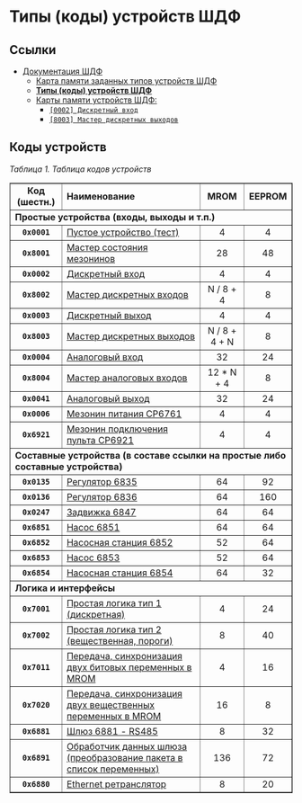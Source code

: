 # Типы (коды) устройств ШДФ

## Ссылки

- [Документация ШДФ](/shdf/)
  - [Карта памяти заданных типов устройств ШДФ](/shdf/devices-map.md)
  - [**Типы (коды) устройств ШДФ**](/shdf/device-types.md)
  - [Карты памяти устройств ШДФ:](/shdf/maps/)
    - [`[0002] Дискретный вход`](/shdf/maps/di%20[0002].md)
    - [`[8003] Мастер дискретных выходов`](/shdf/maps/mdo%20[8003].md)

## Коды устройств

_Таблица 1. Таблица кодов устройств_

<table summary="Таблица кодов устройств" border="1">
    <tbody valign="center" align="center">
        <tr>
            <td><strong>Код (шестн.)</strong></td>
            <td align="left"><strong>Наименование</strong></td>
            <td><strong>MROM</strong></td>
            <td><strong>EEPROM</strong></td>
        </tr>
        <tr>
            <td colspan="4" align="left"><strong>Простые устройства (входы, выходы и т.п.)</strong></td>
        </tr>
        <tr>
            <td><code><strong>0x0001</strong></code></td>
            <td align="left"><a href="/shdf/maps/empty%20[0001].md">Пустое устройство (тест)</a></td>
            <td>4</td>
            <td>4</td>
        </tr>
        <tr>
            <td><code><strong>0x8001</strong></code></td>
            <td align="left"><a href="/shdf/maps/mezo%20master%20[80001].md">Мастер состояния мезонинов</a></td>
            <td>28</td>
            <td>48</td>
        </tr>
        <tr>
            <td><code><strong>0x0002</strong></code></td>
            <td align="left"><a href="/shdf/maps/di%20[0002].md">Дискретный вход</a></td>
            <td>4</td>
            <td>4</td>
        </tr>
        <tr>
            <td><code><strong>0x8002</strong></code></td>
            <td align="left"><a href="/shdf/maps/mdi%20[8002].md">Мастер дискретных входов</a></td>
            <td>N / 8 + 4</td>
            <td>8</td>
        </tr>
        <tr>
            <td><code><strong>0x0003</strong></code></td>
            <td align="left"><a href="/shdf/maps/do%20[0003].md">Дискретный выход</a></td>
            <td>4</td>
            <td>4</td>
        </tr>
        <tr>
            <td><code><strong>0x8003</strong></code></td>
            <td align="left"><a href="/shdf/maps/mdo%20[8003].md">Мастер дискретных выходов</a></td>
            <td>N / 8 + 4 + N</td>
            <td>8</td>
        </tr>
        <tr>
            <td><code><strong>0x0004</strong></code></td>
            <td align="left"><a href="/shdf/maps/ai%20[0004].md">Аналоговый вход</a></td>
            <td>32</td>
            <td>24</td>
        </tr>
        <tr>
            <td><code><strong>0x8004</strong></code></td>
            <td align="left"><a href="maps/mai%20[8004].md">Мастер аналоговых входов</a></td>
            <td>12 * N + 4</td>
            <td>8</td>
        </tr>
        <tr>
            <td><code><strong>0x0041</strong></code></td>
            <td align="left"><a href="/shdf/maps/ao%20[0041].md">Аналоговый выход</a></td>
            <td>32</td>
            <td>24</td>
        </tr>
        <tr>
            <td><code><strong>0x0006</strong></code></td>
            <td align="left"><a href="/shdf/maps/pu%20[0006].md">Мезонин питания СР6761</a></td>
            <td>4</td>
            <td>4</td>
        </tr>
        <tr>
            <td><code><strong>0x6921</strong></code></td>
            <td align="left"><a href="/shdf/maps/rc%20[6921].md">Мезонин подключения пульта СР6921</a></td>
            <td>4</td>
            <td>4</td>
        </tr>
        <tr>
            <td colspan="4" align="left"><strong>Составные устройства (в составе ссылки на простые либо составные устройства)</strong></td>
        </tr>
        <tr>
            <td><code><strong>0x0135</strong></code></td>
            <td align="left"><a href="/shdf/maps/reg%20[0135].md">Регулятор 6835</a></td>
            <td>64</td>
            <td>92</td>
        </tr>
        <tr>
            <td><code><strong>0x0136</strong></code></td>
            <td align="left"><a href="/shdf/maps/reg%20[0136].md">Регулятор 6836</a></td>
            <td>64</td>
            <td>160</td>
        </tr>
        <tr>
            <td><code><strong>0x0247</strong></code></td>
            <td align="left"><a href="/shdf/maps/valve%20[0247].md">Задвижка 6847</a></td>
            <td>64</td>
            <td>64</td>
        </tr>
        <tr>
            <td><code><strong>0x6851</strong></code></td>
            <td align="left"><a href="/shdf/maps/pump%20[6851].md">Насос 6851</a></td>
            <td>64</td>
            <td>64</td>
        </tr>
        <tr>
            <td><code><strong>0x6852</strong></code></td>
            <td align="left"><a href="/shdf/maps/ps%20[6852].md">Насосная станция 6852</a></td>
            <td>52</td>
            <td>64</td>
        </tr>
        <tr>
            <td><code><strong>0x6853</strong></code></td>
            <td align="left"><a href="/shdf/maps/pump%20[6853].md">Насос 6853</a></td>
            <td>52</td>
            <td>64</td>
        </tr>
        <tr>
            <td><code><strong>0x6854</strong></code></td>
            <td align="left"><a href="/shdf/maps/ps%20[6854].md">Насосная станция 6854</a></td>
            <td>64</td>
            <td>32</td>
        </tr>
        <tr>
            <td colspan="4" align="left"><strong>Логика и интерфейсы</strong></td>
        </tr>
        <tr>
            <td><code><strong>0x7001</strong></code></td>
            <td align="left"><a href="/shdf/maps/logic%20[7001].md">Простая логика тип 1 (дискретная)</a></td>
            <td>4</td>
            <td>24</td>
        </tr>
        <tr>
            <td><code><strong>0x7002</strong></code></td>
            <td align="left"><a href="/shdf/maps/logic%20[7002].md">Простая логика тип 2 (вещественная, пороги)</a></td>
            <td>8</td>
            <td>40</td>
        </tr>
        <tr>
            <td><code><strong>0x7011</strong></code></td>
            <td align="left"><a href="/shdf/maps/sync%20[7011].md">Передача, синхронизация двух битовых переменных в MROM</a></td>
            <td>4</td>
            <td>16</td>
        </tr>
        <tr>
            <td><code><strong>0x7020</strong></code></td>
            <td align="left"><a href="/shdf/maps/sync%20[7020].md">Передача, синхронизация двух вещественных переменных в MROM</a></td>
            <td>16</td>
            <td>8</td>
        </tr>
        <tr>
            <td><code><strong>0x6881</strong></code></td>
            <td align="left"><a href="/shdf/maps/gate%20[6881].md">Шлюз 6881 - RS485</a></td>
            <td>8</td>
            <td>32</td>
        </tr>
        <tr>
            <td><code><strong>0x6891</strong></code></td>
            <td align="left"><a href="/shdf/maps/gate%20[6891].md">Обработчик данных шлюза (преобразование пакета в список переменных)</a></td>
            <td>136</td>
            <td>72</td>
        </tr>
        <tr>
            <td><code><strong>0x6880</strong></code></td>
            <td align="left"><a href="/shdf/maps/ethernet%20[6880].md">Ethernet ретранслятор</a></td>
            <td>8</td>
            <td>20</td>
        </tr>
    </tbody>
</table>
